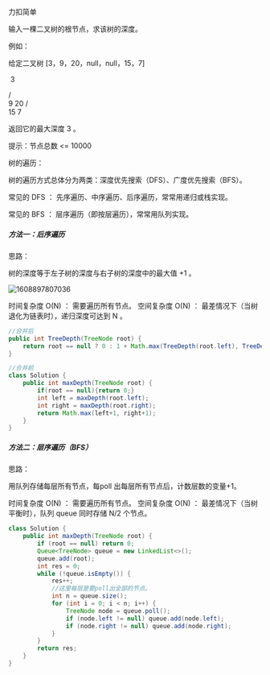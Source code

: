 力扣简单



输入一棵二叉树的根节点，求该树的深度。



例如：

给定二叉树 [3，9，20，null，null，15，7]

​    3

   / \
  9  20
    /  \
  15   7

返回它的最大深度 3 。

 

提示：节点总数 <= 10000





树的遍历：

树的遍历方式总体分为两类：深度优先搜索（DFS）、广度优先搜索（BFS）。

常见的 DFS ： 先序遍历、中序遍历、后序遍历，常常用递归或栈实现。

常见的 BFS ： 层序遍历（即按层遍历），常常用队列实现。





##### 方法一：后序遍历

思路：

树的深度等于左子树的深度与右子树的深度中的最大值 +1 。



![1608897807036](F:/项目/Git-md/ZJW-Summary/assets/1608897807036.png)

时间复杂度 O(N) ： 需要遍历所有节点。
空间复杂度 O(N) ： 最差情况下（当树退化为链表时），递归深度可达到 N 。

````java
//合并后
public int TreeDepth(TreeNode root) {
    return root == null ? 0 : 1 + Math.max(TreeDepth(root.left), TreeDepth(root.right));
}
````

```java
//合并前
class Solution {
    public int maxDepth(TreeNode root) {
        if(root == null){return 0;}
        int left = maxDepth(root.left);
        int right = maxDepth(root.right);
        return Math.max(left+1, right+1);
    }
}
```

##### 方法二：层序遍历（BFS）



思路：

用队列存储每层所有节点，每poll 出每层所有节点后，计数层数的变量+1。



时间复杂度 O(N) ： 需要遍历所有节点。
空间复杂度 O(N) ： 最差情况下（当树平衡时），队列 queue 同时存储 N/2 个节点。

````java
class Solution {
    public int maxDepth(TreeNode root) {
        if (root == null) return 0;
        Queue<TreeNode> queue = new LinkedList<>();
        queue.add(root);
        int res = 0;
        while (!queue.isEmpty()) {
            res++;
            //这里每层是要poll出全部的节点。
            int n = queue.size();
            for (int i = 0; i < n; i++) {
                TreeNode node = queue.poll();
                if (node.left != null) queue.add(node.left);
                if (node.right != null) queue.add(node.right);
            }
        }
        return res;
    }
}
````